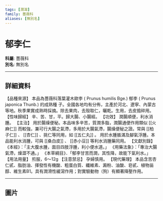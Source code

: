 ```yaml
---
tags: [潤瀉]
family: 薔薇科
aliases: [無別名]
---
```


# 郁李仁

**科屬**: 薔薇科  
**別名**: 無別名  

---

## 詳細資料
【品種來源】
本品為薔薇科落葉灌木歐李 (
Prunus humilis
Bge.) 郁李 (
Prunus japonica
Thunb.) 的成熟種 子。全國各地均有分佈，主產於河北、遼寧、內蒙古等地。秋季果實成熟時採摘。除去果肉，去殼取仁，曬乾。生用，去皮搗碎用。
【性味歸經】
辛、苦、甘，平。歸大腸、小腸經。
【功效】
潤腸順便，利水消腫。
【主治】
用於腸燥便秘。本品味多辛苦，質潤多脂，潤腸通便作用類似 [[火麻仁]] 而較強，兼可行大腸之氣滯，多用於大腸氣滯，腸燥便秘之證。常與 [[柏子仁]] 、 [[杏仁]] 、挑仁等同用，如 [[五仁丸]] 。
用於水腫脹滿及腳氣浮腫。本品能利水消腫，可與 [[桑白皮]] 、 [[赤小豆]] 等利水消腫藥同用。
【文獻別錄】
《本經》：「主大腹水腫，面目四肢浮腫，利小便水道。」
《用藥法象》：「專治大腸氣滯，燥澀不通。」
《本草綱目》．「郁李甘苦而潤，其性降，故能下氣利水。」
【用法用量】
煎服，6～12g
【注意禁忌】
孕婦慎用。
【現代藥理】
本品含苦杏仁甙、脂肪油、揮發性有機酸、粗蛋白質、纖維素、澱粉、油酸、皂甙、植物甾醇、維生素B1。具有潤滑性緩瀉作用；對實驗動物（狗）有顯著降壓作用。

---

## 圖片
